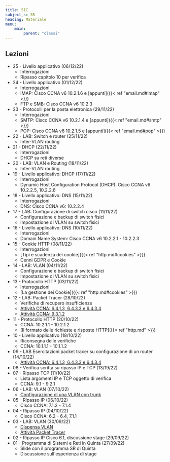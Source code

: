 ```yaml
---
title: 5IC
subject_s: SR
heading: Materiale
menu:
    main:
        parent: "classi"
---
```


## Lezioni
<!-- 
* 31 - LAB: (23/12/22)
    * Verifica lab??
* 30 - Educazione civica (22/12/22)
    * Cookie policy e GDPR
* 29 - Educazione civica (20/12/22)
    * Cookie policy e GDPR
* 28 - LAB (16/12/22)
    * Inter VLAN routing
* 27 - Verifica scritta (15/12/22)
    * Cisco CCNA v6 Capitolo 10
    * Comandi Packet Tracer
* 26 - Educazione civica (13/12/22)
    * GDPR -->
* 25 - Livello applicativo (06/12/22)
    * Interrogazioni 
    * Ripasso capitolo 10 per verifica
* 24 - Livello applicativo (01/12/22)
    * Interrogazioni
    * IMAP: Cisco CCNA v6 10.2.1.6 e [appunti]({{< ref "email.md#imap" >}})
    * FTP e SMB: Cisco CCNA v6 10.2.3
* 23 - Protocolli per la posta elettronica (29/11/22)
    * Interrogazioni
    * SMTP: Cisco CCNA v6 10.2.1.4 e [appunti]({{< ref "email.md#smtp" >}})
    * POP: Cisco CCNA v6 10.2.1.5 e [appunti]({{< ref "email.md#pop" >}})
* 22 - LAB: Switch e router (25/11/22) 
    * Inter-VLAN routing
* 21 - DHCP (22/11/22)
    * Interrogazioni
    * DHCP su reti diverse
* 20 - LAB: VLAN e Routing (18/11/22)
    * Inter-VLAN routing
* 19 - Livello applicativo: DHCP (17/11/22)
    * Interrogazioni
    * Dynamic Host Configuration Protocol (DHCP): Cisco CCNA v6 10.2.2.5, 10.2.2.6 
* 18 - Livello applicativo: DNS (15/11/22) 
    * Interrogazioni 
    * DNS: Cisco CCNA v6: 10.2.2.4
* 17 - LAB: Configurazione di switch cisco (11/11/22) 
    * Configurazione e backup di switch fisici
    * Impostazione di VLAN su switch fisici
* 16 - Livello applicativo: DNS (10/11/22)
    * Interrogazioni
    * Domain Name System: Cisco CCNA v6 10.2.2.1 - 10.2.2.3
* 15 - Cookie HTTP (08/11/22)
    * Interrogazioni
    * [Tipi e scadenza dei cookie]({{< ref "http.md#cookies" >}})
    * Cenni GDPR e Cookie
* 14 - LAB: VLAN (04/11/22)
    * Configurazione e backup di switch fisici
    * Impostazione di VLAN su switch fisici
* 13 - Protocollo HTTP (03/11/22)
    * Interrogazioni
    * [La gestione dei Cookie]({{< ref "http.md#cookies" >}})
* 12 - LAB: Packet Tracer (28/10/22) 
    * Verifiche di recupero insufficienze
    * [Attività CCNA: 6.4.1.3, 6.4.3.3 e 6.4.3.4](https://classroom.google.com/c/NTI4MDk2ODM5MjQw/a/NDkwODY4ODY5MjE2/details)
    * [Attività CCNA: 9.3.1.2](https://classroom.google.com/w/NTI4MDk2ODM5MjQw/tc/NTUxMjM4NDU5NTM1)
* 11 - Protocollo HTTP (20/10/22)
    * CCNA: 10.2.1.1 - 10.2.1.2
    * [Il formato delle richieste e risposte HTTP]({{< ref "http.md" >}})
* 10 - Livello applicativo (18/10/22)
    * Riconsegna delle verifiche
    * CCNA: 10.1.1.1 - 10.1.1.2
* 09 - LAB Esercitazioni packet tracer su configurazione di un router (14/10/22)
    * [Attività CCNA: 6.4.1.3, 6.4.3.3 e 6.4.3.4](https://classroom.google.com/c/NTI4MDk2ODM5MjQw/a/NDkwODY4ODY5MjE2/details)
* 08 - Verifica scritta su ripasso IP e TCP (13/19/22) 
* 07 - Ripasso TCP (11/10/22)
    * Lista argomenti IP e TCP oggetto di verifica
    * CCNA: 9.1 - 9.2.1
* 06 - LAB: VLAN (07/10/22)
    * [Configurazione di una VLAN con trunk](https://classroom.google.com/c/NTI4MDk2ODM5MjQw/a/NDkwNjE4NDIwMDA4/details)
* 05 - Ripasso IP (06/10/22)
    * Cisco CCNA: 7.1.2 - 7.1.4
* 04 - Ripasso IP (04/10/22)
    * Cisco CCNA: 6.2 - 6.4, 7.1.1
* 03 - LAB: VLAN (30/09/22)
    * [Dispensa VLAN](https://classroom.google.com/c/NTI4MDk2ODM5MjQw/m/NTUxMjM5ODgwMDYy/details)
    * [Attività Packet Tracer](https://classroom.google.com/c/NTI4MDk2ODM5MjQw/m/NTUxMjQwMjY4NTc4/details)
* 02 - Ripasso IP Cisco 6.1, discussione stage (29/09/22)
* 01 - Programma di Sistemi e Reti in Quinta (27/09/22)
    * Slide con il programma SR di Quinta
    * Discussione sull'esperienza di stage